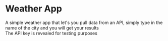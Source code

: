 # Weather App
A simple weather app that let's you pull data from an API, simply type in the name of the city and you will get your results  
The API key is revealed for testing purposes
